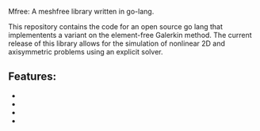 Mfree: A meshfree library written in go-lang. 

This repository contains the code for an open source go lang that implementents a variant on the element-free Galerkin method. The current release of this library allows for the simulation of nonlinear 2D and axisymmetric problems using an explicit solver.

Features:
-
-
-
-
-
